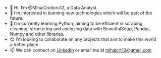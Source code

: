 - 👋 Hi, I’m @MihaiCroitoru12, a Data Analyst.
- 👀 I’m interested in learning new technologies which will be part of the future. 
- 🌱 I’m currently learning Python, aiming to be efficient in scraping, cleaning, structuring and analyzing data with BeautifulSoup, Pandas, Numpy and other libraries.
- 😊 I’m looking to collaborate on any projects that aim to make this world a better place.
- 📫 We can connect on [LinkedIn](https://www.linkedin.com/in/mihai-croitoru-6298a0246/) or email me at mihaicrt12@gmail.com

<!---
MihaiCroitoru12/MihaiCroitoru12 is a ✨ special ✨ repository because its `README.md` (this file) appears on your GitHub profile.
You can click the Preview link to take a look at your changes.
--->
